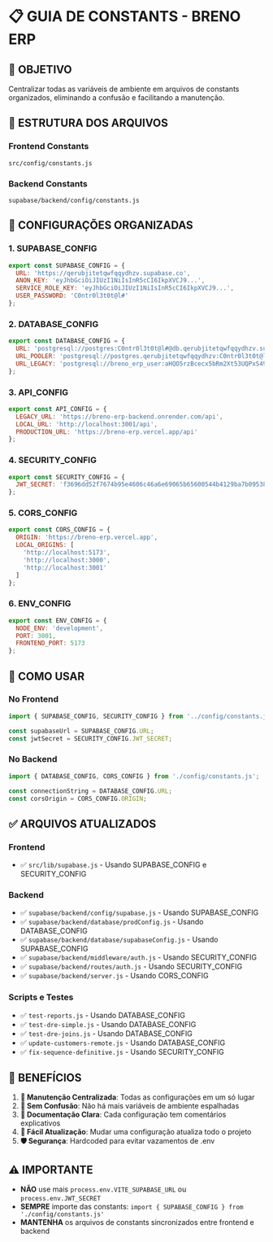 # 📋 GUIA DE CONSTANTS - BRENO ERP

## 🎯 **OBJETIVO**
Centralizar todas as variáveis de ambiente em arquivos de constants organizados, eliminando a confusão e facilitando a manutenção.

## 📁 **ESTRUTURA DOS ARQUIVOS**

### Frontend Constants
```
src/config/constants.js
```

### Backend Constants  
```
supabase/backend/config/constants.js
```

## 🔧 **CONFIGURAÇÕES ORGANIZADAS**

### 1. **SUPABASE_CONFIG**
```javascript
export const SUPABASE_CONFIG = {
  URL: 'https://qerubjitetqwfqqydhzv.supabase.co',
  ANON_KEY: 'eyJhbGciOiJIUzI1NiIsInR5cCI6IkpXVCJ9...',
  SERVICE_ROLE_KEY: 'eyJhbGciOiJIUzI1NiIsInR5cCI6IkpXVCJ9...',
  USER_PASSWORD: 'C0ntr0l3t0t@l#'
};
```

### 2. **DATABASE_CONFIG**
```javascript
export const DATABASE_CONFIG = {
  URL: 'postgresql://postgres:C0ntr0l3t0t@l#@db.qerubjitetqwfqqydhzv.supabase.co:5432/postgres',
  URL_POOLER: 'postgresql://postgres.qerubjitetqwfqqydhzv:C0ntr0l3t0t@l#@aws-0-sa-east-1.pooler.supabase.com:6543/postgres',
  URL_LEGACY: 'postgresql://breno_erp_user:aHQO5rzBcecx5bRm2Xt53UQPxS49OXLj@dpg-d1fs2rali9vc739tpac0-a.oregon-postgres.render.com/breno_erp'
};
```

### 3. **API_CONFIG**
```javascript
export const API_CONFIG = {
  LEGACY_URL: 'https://breno-erp-backend.onrender.com/api',
  LOCAL_URL: 'http://localhost:3001/api',
  PRODUCTION_URL: 'https://breno-erp.vercel.app/api'
};
```

### 4. **SECURITY_CONFIG**
```javascript
export const SECURITY_CONFIG = {
  JWT_SECRET: 'f3696dd52f7674b95e4606c46a6e69065b65600544b4129ba7b09538476f06fa600fcc77ebe4c610026a24bfc95c4ce4cad1e353a4a9246562c1d90e35f01a1d'
};
```

### 5. **CORS_CONFIG**
```javascript
export const CORS_CONFIG = {
  ORIGIN: 'https://breno-erp.vercel.app',
  LOCAL_ORIGINS: [
    'http://localhost:5173',
    'http://localhost:3000',
    'http://localhost:3001'
  ]
};
```

### 6. **ENV_CONFIG**
```javascript
export const ENV_CONFIG = {
  NODE_ENV: 'development',
  PORT: 3001,
  FRONTEND_PORT: 5173
};
```

## 🔄 **COMO USAR**

### No Frontend
```javascript
import { SUPABASE_CONFIG, SECURITY_CONFIG } from '../config/constants.js';

const supabaseUrl = SUPABASE_CONFIG.URL;
const jwtSecret = SECURITY_CONFIG.JWT_SECRET;
```

### No Backend
```javascript
import { DATABASE_CONFIG, CORS_CONFIG } from './config/constants.js';

const connectionString = DATABASE_CONFIG.URL;
const corsOrigin = CORS_CONFIG.ORIGIN;
```

## ✅ **ARQUIVOS ATUALIZADOS**

### Frontend
- ✅ `src/lib/supabase.js` - Usando SUPABASE_CONFIG e SECURITY_CONFIG

### Backend
- ✅ `supabase/backend/config/supabase.js` - Usando SUPABASE_CONFIG
- ✅ `supabase/backend/database/prodConfig.js` - Usando DATABASE_CONFIG
- ✅ `supabase/backend/database/supabaseConfig.js` - Usando SUPABASE_CONFIG
- ✅ `supabase/backend/middleware/auth.js` - Usando SECURITY_CONFIG
- ✅ `supabase/backend/routes/auth.js` - Usando SECURITY_CONFIG
- ✅ `supabase/backend/server.js` - Usando CORS_CONFIG

### Scripts e Testes
- ✅ `test-reports.js` - Usando DATABASE_CONFIG
- ✅ `test-dre-simple.js` - Usando DATABASE_CONFIG
- ✅ `test-dre-joins.js` - Usando DATABASE_CONFIG
- ✅ `update-customers-remote.js` - Usando DATABASE_CONFIG
- ✅ `fix-sequence-definitive.js` - Usando SECURITY_CONFIG

## 🎉 **BENEFÍCIOS**

1. **🔧 Manutenção Centralizada**: Todas as configurações em um só lugar
2. **🚫 Sem Confusão**: Não há mais variáveis de ambiente espalhadas
3. **📝 Documentação Clara**: Cada configuração tem comentários explicativos
4. **🔄 Fácil Atualização**: Mudar uma configuração atualiza todo o projeto
5. **🛡️ Segurança**: Hardcoded para evitar vazamentos de .env

## ⚠️ **IMPORTANTE**

- **NÃO** use mais `process.env.VITE_SUPABASE_URL` ou `process.env.JWT_SECRET`
- **SEMPRE** importe das constants: `import { SUPABASE_CONFIG } from './config/constants.js'`
- **MANTENHA** os arquivos de constants sincronizados entre frontend e backend 